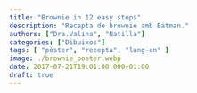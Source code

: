 ```yaml
---
title: "Brownie in 12 easy steps"
description: "Recepta de brownie amb Batman."
authors: ["Dra.Valina", "Natilla"]
categories: ["Dibuixos"]
tags: [ "pòster", "recepta", "lang-en" ]
image: ./brownie_poster.webp
date: 2017-07-21T19:01:00.000+01:00
draft: true
---
```

